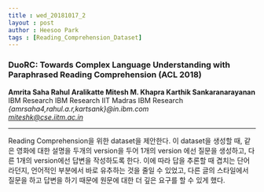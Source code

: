 ```yaml
---
title : wed_20181017_2
layout : post
author : Heesoo Park
tags : [Reading_Comprehension_Dataset]
---
```


<h3>DuoRC: Towards Complex Language Understanding with Paraphrased Reading Comprehension (ACL 2018)</h3>


<p>

<b>Amrita Saha Rahul Aralikatte Mitesh M. Khapra Karthik Sankaranarayanan</b><br/>
IBM Research IBM Research IIT Madras IBM Research<br/>
<em>{amrsaha4,rahul.a.r,kartsank}@in.ibm.com</em><br/>
<em>miteshk@cse.iitm.ac.in</em>




</p>

<hr />
<p>
Reading Comprehension을 위한 dataset을 제안한다. 이 dataset을 생성할 때, 같은 영화에 대한 설명을 두개의 version을 두어 1개의 version 에선 질문을 생성하고, 다른 1개의 version에선 답변을 작성하도록 한다. 이에 따라 답을 추론할 때 겹치는 단어라던지, 언어적인 부분에서 바로 유추하는 것을 줄일 수 있었고, 다른 글의 스타일에서 질문을 하고 답변을 하기 때문에 원문에 대한 더 깊은 요구를 할 수 있게 했다.
</p>
